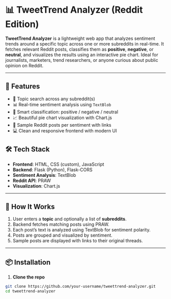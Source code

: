 # 📊 TweetTrend Analyzer (Reddit Edition)

**TweetTrend Analyzer** is a lightweight web app that analyzes sentiment trends around a specific topic across one or more subreddits in real-time. It fetches relevant Reddit posts, classifies them as **positive**, **negative**, or **neutral**, and visualizes the results using an interactive pie chart. Ideal for journalists, marketers, trend researchers, or anyone curious about public opinion on Reddit.

---

## 🚀 Features

- 🔎 Topic search across any subreddit(s)
- 📊 Real-time sentiment analysis using `TextBlob`
- 🧠 Smart classification: positive / negative / neutral
- 📈 Beautiful pie chart visualization with Chart.js
- 🧵 Sample Reddit posts per sentiment with links
- 💻 Clean and responsive frontend with modern UI



## 🛠️ Tech Stack

- **Frontend**: HTML, CSS (custom), JavaScript
- **Backend**: Flask (Python), Flask-CORS
- **Sentiment Analysis**: TextBlob
- **Reddit API**: PRAW
- **Visualization**: Chart.js

---

## 🧪 How It Works

1. User enters a **topic** and optionally a list of **subreddits**.
2. Backend fetches matching posts using PRAW.
3. Each post’s text is analyzed using TextBlob for sentiment polarity.
4. Posts are grouped and visualized by sentiment.
5. Sample posts are displayed with links to their original threads.

---

## 📦 Installation

1. **Clone the repo**

```bash
git clone https://github.com/your-username/tweettrend-analyzer.git
cd tweettrend-analyzer
